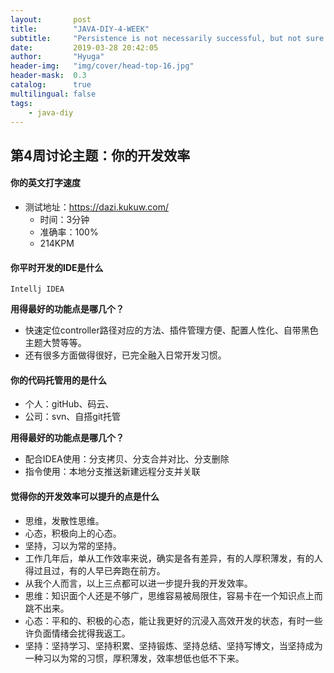```yaml
---
layout:       post
title:        "JAVA-DIY-4-WEEK"
subtitle:     "Persistence is not necessarily successful, but not sure will not succeed."
date:         2019-03-28 20:42:05
author:       "Hyuga"
header-img:   "img/cover/head-top-16.jpg"
header-mask:  0.3
catalog:      true
multilingual: false
tags:
    - java-diy
---
```


## 第4周讨论主题：你的开发效率

#### 你的英文打字速度
- 测试地址：https://dazi.kukuw.com/
    - 时间：3分钟
    - 准确率：100%
    - 214KPM
    
#### 你平时开发的IDE是什么
  
`Intellj IDEA`

**用得最好的功能点是哪几个？**
- 快速定位controller路径对应的方法、插件管理方便、配置人性化、自带黑色主题大赞等等。
- 还有很多方面做得很好，已完全融入日常开发习惯。

#### 你的代码托管用的是什么
- 个人：gitHub、码云、
- 公司：svn、自搭git托管
     
**用得最好的功能点是哪几个？**
 - 配合IDEA使用：分支拷贝、分支合并对比、分支删除
 - 指令使用：本地分支推送新建远程分支并关联
     
#### 觉得你的开发效率可以提升的点是什么
- 思维，发散性思维。
- 心态，积极向上的心态。
- 坚持，习以为常的坚持。
- 工作几年后，单从工作效率来说，确实是各有差异，有的人厚积薄发，有的人得过且过，有的人早已奔跑在前方。
- 从我个人而言，以上三点都可以进一步提升我的开发效率。
- 思维：知识面个人还是不够广，思维容易被局限住，容易卡在一个知识点上而跳不出来。
- 心态：平和的、积极的心态，能让我更好的沉浸入高效开发的状态，有时一些许负面情绪会扰得我返工。
- 坚持：坚持学习、坚持积累、坚持锻炼、坚持总结、坚持写博文，当坚持成为一种习以为常的习惯，厚积薄发，效率想低也低不下来。